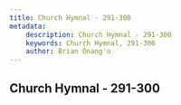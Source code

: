```yaml
---
title: Church Hymnal - 291-300
metadata:
    description: Church Hymnal - 291-300
    keywords: Church Hymnal, 291-300
    author: Brian Onang'o
---
```



## Church Hymnal - 291-300
  